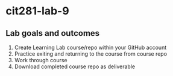 # cit281-lab-9
## Lab goals and outcomes
1. Create Learning Lab course/repo within your GitHub account
2. Practice exiting and returning to the course from course repo
3. Work through course
4. Download completed course repo as deliverable
